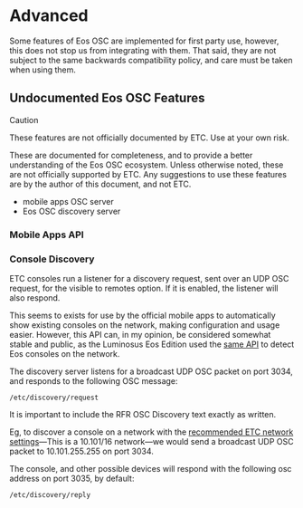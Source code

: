 # Advanced

Some features of Eos OSC are implemented for first party use, however, this does not stop us from integrating with them. That said, they are not subject to the same backwards compatibility policy, and care must be taken when using them.

## Undocumented Eos OSC Features

> [!CAUTION]
> These features are not officially documented by ETC. Use at your own risk.

These are documented for completeness, and to provide a better understanding of the Eos OSC ecosystem. Unless otherwise noted, these are not officially supported by ETC. Any suggestions to use these features are by the author of this document, and not ETC.

- mobile apps OSC server
- Eos OSC discovery server

### Mobile Apps API

### Console Discovery

ETC consoles run a listener for a discovery request, sent over an UDP OSC request, for the visible to remotes option. If it is enabled, the listener will also respond.

This seems to exists for use by the official mobile apps to automatically show existing consoles on the network, making configuration and usage easier.
However, this API can, in my opinion, be considered somewhat stable and public, as the Luminosus Eos Edition used the [same API](https://github.com/ETCLabs/LuminosusEosEdition/blob/fb9fe30d285812312e93cf2678c62155f50e2f07/src/eos_specific/OSCDiscovery.h#L12-L35) to detect Eos consoles on the network.

The discovery server listens for a broadcast UDP OSC packet on port 3034, and responds to the following OSC message:

```plaintext
/etc/discovery/request
```

It is important to include the RFR OSC Discovery text exactly as written.

Eg, to discover a console on a network with the [recommended ETC network settings](https://support.etcconnect.com/ETC/Networking/General/ETC_Network_IP_Addresses)—This is a 10.101/16 network—we would send a broadcast UDP OSC packet to 10.101.255.255 on port 3034.

The console, and other possible devices will respond with the following osc address on port 3035, by default:

```plaintext
/etc/discovery/reply
```
